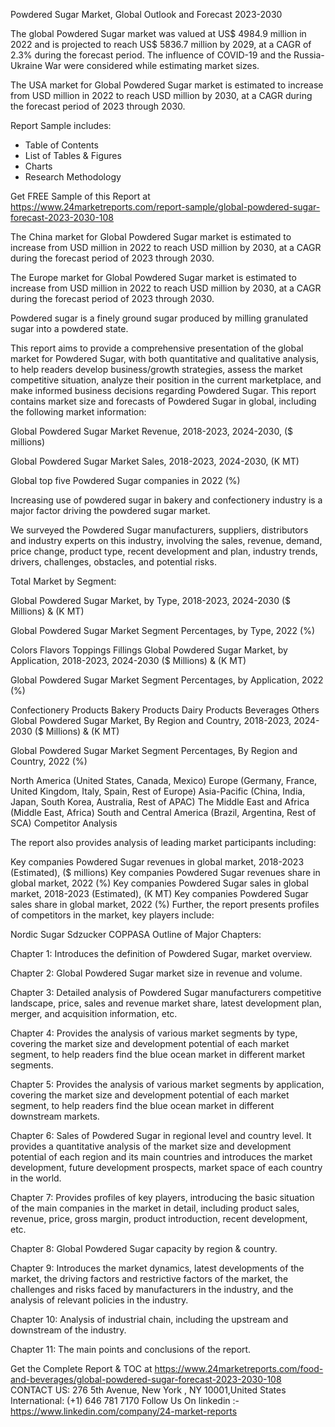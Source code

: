 Powdered Sugar Market, Global Outlook and Forecast 2023-2030

The global Powdered Sugar market was valued at US$ 4984.9 million in 2022 and is projected to reach US$ 5836.7 million by 2029, at a CAGR of 2.3% during the forecast period. The influence of COVID-19 and the Russia-Ukraine War were considered while estimating market sizes.

The USA market for Global Powdered Sugar market is estimated to increase from USD million in 2022 to reach USD million by 2030, at a CAGR during the forecast period of 2023 through 2030.

Report Sample includes:
- Table of Contents
- List of Tables & Figures
- Charts
- Research Methodology

Get FREE Sample of this Report at https://www.24marketreports.com/report-sample/global-powdered-sugar-forecast-2023-2030-108

The China market for Global Powdered Sugar market is estimated to increase from USD million in 2022 to reach USD million by 2030, at a CAGR during the forecast period of 2023 through 2030.

The Europe market for Global Powdered Sugar market is estimated to increase from USD million in 2022 to reach USD million by 2030, at a CAGR during the forecast period of 2023 through 2030.

Powdered sugar is a finely ground sugar produced by milling granulated sugar into a powdered state.

This report aims to provide a comprehensive presentation of the global market for Powdered Sugar, with both quantitative and qualitative analysis, to help readers develop business/growth strategies, assess the market competitive situation, analyze their position in the current marketplace, and make informed business decisions regarding Powdered Sugar. This report contains market size and forecasts of Powdered Sugar in global, including the following market information:

Global Powdered Sugar Market Revenue, 2018-2023, 2024-2030, ($ millions)

Global Powdered Sugar Market Sales, 2018-2023, 2024-2030, (K MT)

Global top five Powdered Sugar companies in 2022 (%)

Increasing use of powdered sugar in bakery and confectionery industry is a major factor driving the powdered sugar market.

We surveyed the Powdered Sugar manufacturers, suppliers, distributors and industry experts on this industry, involving the sales, revenue, demand, price change, product type, recent development and plan, industry trends, drivers, challenges, obstacles, and potential risks.

Total Market by Segment:

Global Powdered Sugar Market, by Type, 2018-2023, 2024-2030 ($ Millions) & (K MT)

Global Powdered Sugar Market Segment Percentages, by Type, 2022 (%)

Colors
Flavors
Toppings
Fillings
Global Powdered Sugar Market, by Application, 2018-2023, 2024-2030 ($ Millions) & (K MT)

Global Powdered Sugar Market Segment Percentages, by Application, 2022 (%)

Confectionery Products
Bakery Products
Dairy Products
Beverages
Others
Global Powdered Sugar Market, By Region and Country, 2018-2023, 2024-2030 ($ Millions) & (K MT)

Global Powdered Sugar Market Segment Percentages, By Region and Country, 2022 (%)

North America (United States, Canada, Mexico)
Europe (Germany, France, United Kingdom, Italy, Spain, Rest of Europe)
Asia-Pacific (China, India, Japan, South Korea, Australia, Rest of APAC)
The Middle East and Africa (Middle East, Africa)
South and Central America (Brazil, Argentina, Rest of SCA)
Competitor Analysis

The report also provides analysis of leading market participants including:

Key companies Powdered Sugar revenues in global market, 2018-2023 (Estimated), ($ millions)
Key companies Powdered Sugar revenues share in global market, 2022 (%)
Key companies Powdered Sugar sales in global market, 2018-2023 (Estimated), (K MT)
Key companies Powdered Sugar sales share in global market, 2022 (%)
Further, the report presents profiles of competitors in the market, key players include:

Nordic Sugar
Sdzucker
COPPASA
Outline of Major Chapters:

Chapter 1: Introduces the definition of Powdered Sugar, market overview.

Chapter 2: Global Powdered Sugar market size in revenue and volume.

Chapter 3: Detailed analysis of Powdered Sugar manufacturers competitive landscape, price, sales and revenue market share, latest development plan, merger, and acquisition information, etc.

Chapter 4: Provides the analysis of various market segments by type, covering the market size and development potential of each market segment, to help readers find the blue ocean market in different market segments.

Chapter 5: Provides the analysis of various market segments by application, covering the market size and development potential of each market segment, to help readers find the blue ocean market in different downstream markets.

Chapter 6: Sales of Powdered Sugar in regional level and country level. It provides a quantitative analysis of the market size and development potential of each region and its main countries and introduces the market development, future development prospects, market space of each country in the world.

Chapter 7: Provides profiles of key players, introducing the basic situation of the main companies in the market in detail, including product sales, revenue, price, gross margin, product introduction, recent development, etc.

Chapter 8: Global Powdered Sugar capacity by region & country.

Chapter 9: Introduces the market dynamics, latest developments of the market, the driving factors and restrictive factors of the market, the challenges and risks faced by manufacturers in the industry, and the analysis of relevant policies in the industry.

Chapter 10: Analysis of industrial chain, including the upstream and downstream of the industry.

Chapter 11: The main points and conclusions of the report.

Get the Complete Report & TOC at https://www.24marketreports.com/food-and-beverages/global-powdered-sugar-forecast-2023-2030-108
CONTACT US:
276 5th Avenue, New York , NY 10001,United States
International: (+1) 646 781 7170
Follow Us On linkedin :- https://www.linkedin.com/company/24-market-reports
